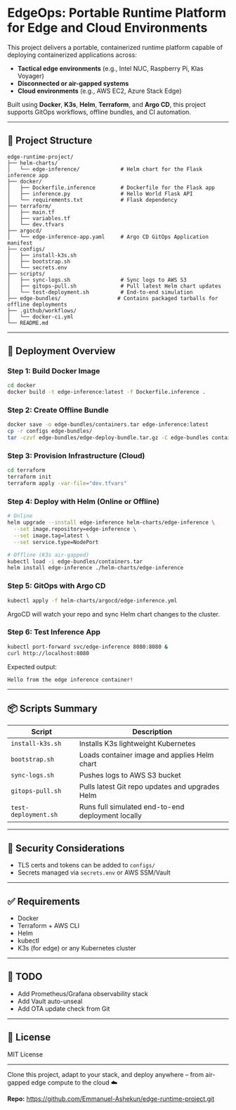 # EdgeOps: Portable Runtime Platform for Edge and Cloud Environments

This project delivers a portable, containerized runtime platform capable of deploying containerized applications across:
- **Tactical edge environments** (e.g., Intel NUC, Raspberry Pi, Klas Voyager)
- **Disconnected or air-gapped systems**
- **Cloud environments** (e.g., AWS EC2, Azure Stack Edge)

Built using **Docker**, **K3s**, **Helm**, **Terraform**, and **Argo CD**, this project supports GitOps workflows, offline bundles, and CI automation.

---

## 🔧 Project Structure
```
edge-runtime-project/
├── helm-charts/
│   └── edge-inference/             # Helm chart for the Flask inference app
├── docker/
│   ├── Dockerfile.inference        # Dockerfile for the Flask app
│   ├── inference.py                # Hello World Flask API
│   └── requirements.txt            # Flask dependency
├── terraform/
│   ├── main.tf
│   ├── variables.tf
│   └── dev.tfvars
├── argocd/
│   └── edge-inference-app.yaml     # Argo CD GitOps Application manifest
├── configs/
│   ├── install-k3s.sh
│   ├── bootstrap.sh
│   └── secrets.env
├── scripts/
│   ├── sync-logs.sh                # Sync logs to AWS S3
│   ├── gitops-pull.sh              # Pull latest Helm chart updates
│   └── test-deployment.sh          # End-to-end simulation
├── edge-bundles/                  # Contains packaged tarballs for offline deployments
├── .github/workflows/
│   └── docker-ci.yml
└── README.md
```

---

## 🚀 Deployment Overview

### Step 1: Build Docker Image
```bash
cd docker
docker build -t edge-inference:latest -f Dockerfile.inference .
```

### Step 2: Create Offline Bundle
```bash
docker save -o edge-bundles/containers.tar edge-inference:latest
cp -r configs edge-bundles/
tar -czvf edge-bundles/edge-deploy-bundle.tar.gz -C edge-bundles containers.tar configs/
```

### Step 3: Provision Infrastructure (Cloud)
```bash
cd terraform
terraform init
terraform apply -var-file="dev.tfvars"
```

### Step 4: Deploy with Helm (Online or Offline)
```bash
# Online
helm upgrade --install edge-inference helm-charts/edge-inference \
  --set image.repository=edge-inference \
  --set image.tag=latest \
  --set service.type=NodePort

# Offline (K3s air-gapped)
kubectl load -i edge-bundles/containers.tar
helm install edge-inference ./helm-charts/edge-inference
```

### Step 5: GitOps with Argo CD
```bash
kubectl apply -f helm-charts/argocd/edge-inference.yml
```
ArgoCD will watch your repo and sync Helm chart changes to the cluster.

### Step 6: Test Inference App
```bash
kubectl port-forward svc/edge-inference 8080:8080 &
curl http://localhost:8080
```
Expected output:
```
Hello from the edge inference container!
```

---

## 📦 Scripts Summary
| Script | Description |
|--------|-------------|
| `install-k3s.sh` | Installs K3s lightweight Kubernetes |
| `bootstrap.sh` | Loads container image and applies Helm chart |
| `sync-logs.sh` | Pushes logs to AWS S3 bucket |
| `gitops-pull.sh` | Pulls latest Git repo updates and upgrades Helm |
| `test-deployment.sh` | Runs full simulated end-to-end deployment locally |

---

## 🔐 Security Considerations
- TLS certs and tokens can be added to `configs/`
- Secrets managed via `secrets.env` or AWS SSM/Vault

---

## ✅ Requirements
- Docker
- Terraform + AWS CLI
- Helm
- kubectl
- K3s (for edge) or any Kubernetes cluster

---

## 🧩 TODO
- Add Prometheus/Grafana observability stack
- Add Vault auto-unseal
- Add OTA update check from Git

---

## 📄 License
MIT License

---

Clone this project, adapt to your stack, and deploy anywhere – from air-gapped edge compute to the cloud ☁️

**Repo:** https://github.com/Emmanuel-Ashekun/edge-runtime-project.git
##
